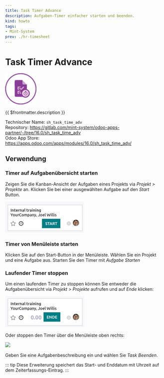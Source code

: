 ```yaml
---
title: Task Timer Advance
description: Aufgaben-Timer einfacher starten und beenden.
kind: howto
tags:
- Mint-System
prev: ./hr-timesheet
---
```

# Task Timer Advance
![odoo_icon_sh_task_time_adv](attachments/odoo_icon_sh_task_time_adv.png)

{{ $frontmatter.description }}

Technischer Name: `sh_task_time_adv`\
Repository: <https://gitlab.com/mint-system/odoo-apps-partner/-/tree/16.0/sh_task_time_adv>\
Odoo App Store: <https://apps.odoo.com/apps/modules/16.0/sh_task_time_adv/>

## Verwendung

### Timer auf Aufgabenübersicht starten

Zeigen Sie die Kanban-Ansicht der Aufgaben eines Projekts via *Projekt > Projekte* an. Klicken Sie bei einer ausgewählten Aufgabe auf den *Start* Button.

![](attachments/Task%20Timer%20Advance%20Start.png)

### Timer von Menüleiste starten

Klicken Sie auf den Start-Button in der Menüleiste. Wählen Sie ein Projekt und eine Aufgabe aus. Starten Sie den Timer mit *Aufgabe Starten*

### Laufender Timer stoppen

Um einen laufenden Timer zu stoppen können Sie entweder die Aufgabenübersicht via *Projekt > Projekte* aufrufen und auf *Ende* klicken:

![](attachments/Task%20Timer%20Advance%20Ende.png)

Oder stoppen den Timer über die Menüleiste oben rechts:

![](attachments/Task%20Timer%20Advance%20Menüleiste.png)

Geben Sie eine Aufgabenbeschreibung ein und wählen Sie *Task Beenden*.

::: tip
Diese Erweiterung speichert das Start- und Enddatum mit Uhrzeit auf dem Zeiterfassungs-Eintrag.
:::
